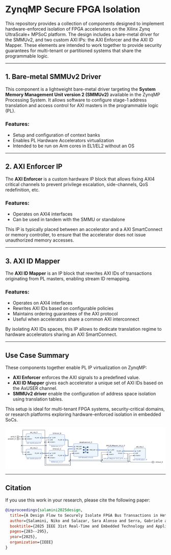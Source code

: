 # ZynqMP Secure FPGA Isolation

This repository provides a collection of components designed to implement hardware-enforced isolation of FPGA accelerators on the Xilinx Zynq UltraScale+ MPSoC platform. The design includes a bare-metal driver for the SMMUv2, and two custom AXI IPs: the AXI Enforcer and the AXI ID Mapper. These elements are intended to work together to provide security guarantees for multi-tenant or partitioned systems that share the programmable logic.

---

## 1. Bare-metal SMMUv2 Driver

This component is a lightweight bare-metal driver targeting the **System Memory Management Unit version 2 (SMMUv2)** available in the ZynqMP Processing System. It allows software to configure stage-1 address translation and access control for AXI masters in the programmable logic (PL).

### Features:
- Setup and configuration of context banks
- Enables PL Hardware Accelerators virtualization
- Intended to be run on Arm cores in EL1/EL2 without an OS

---

## 2. AXI Enforcer IP

The **AXI Enforcer** is a custom hardware IP block that allows fixing AXI4 critical channels to prevent privilege escalation, side-channels, QoS redefinition, etc.

### Features:
- Operates on AXI4 interfaces
- Can be used in tandem with the SMMU or standalone

This IP is typically placed between an accelerator and a AXI SmartConnect or memory controller, to ensure that the accelerator does not issue unauthorized memory accesses.

---

## 3. AXI ID Mapper

The **AXI ID Mapper** is an IP block that rewrites AXI IDs of transactions originating from PL masters, enabling stream ID remapping.

### Features:
- Operates on AXI4 interfaces
- Rewrites AXI IDs based on configurable policies
- Maintains ordering guarantees of the AXI protocol
- Useful when accelerators share a common AXI interconnect 

By isolating AXI IDs spaces, this IP allows to dedicate translation regime to hardware accelerators sharing an AXI SmartConnect.

---

## Use Case Summary

These components together enable PL IP virtualization on ZynqMP:
- **AXI Enforcer** enforces the AXI signals to a predefined value.
- **AXI ID Mapper** gives each accelerator a unique set of AXI IDs based on the AxUSER channel.
- **SMMUv2 driver** enable the configuration of address space isolation using translation tables.

This setup is ideal for multi-tenant FPGA systems, security-critical domains, or research platforms exploring hardware-enforced isolation in embedded SoCs.

![Block Design Example](vivado/docs/block_design-1.png)

---
## Citation

If you use this work in your research, please cite the following paper:

```bibtex
@inproceedings{salamini2025design,
  title={A Design Flow to Securely Isolate FPGA Bus Transactions in Heterogeneous SoCs},
  author={Salamini, Niko and Salazar, Sara Alonso and Serra, Gabriele and Cicero, Giorgiomaria and Fara, Pietro and Aromolo, Federico and Biondi, Alessandro},
  booktitle={2025 IEEE 31st Real-Time and Embedded Technology and Applications Symposium (RTAS)},
  pages={283--295},
  year={2025},
  organization={IEEE}
}
